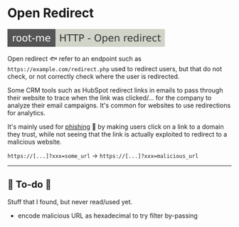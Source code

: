 # Open Redirect

[![http_open_redirect](../../../../_badges/rootme/web_server/http_open_redirect.svg)](https://www.root-me.org/en/Challenges/Web-Server/HTTP-Open-redirect)

<div class="row row-cols-lg-2"><div>

Open redirect 🐟 refer to an endpoint such as `https://example.com/redirect.php` used to redirect users, but that do not check, or not correctly check where the user is redirected.

Some CRM tools such as HubSpot redirect links in emails to pass through their website to trace when the link was clicked/... for the company to analyze their email campaigns. It's common for websites to use redirections for analytics.
</div><div>

It's mainly used for [phishing](/cybersecurity/others/social/index.md) 🎣 by making users click on a link to a domain they trust, while not seeing that the link is actually exploited to redirect to a malicious website.

`https://[...]?xxx=some_url` $\to$ `https://[...]?xxx=malicious_url`
</div></div>

<hr class="sep-both">

## 👻 To-do 👻

Stuff that I found, but never read/used yet.

<div class="row row-cols-lg-2"><div>

* encode malicious URL as hexadecimal to try filter by-passing
</div><div>
</div></div>